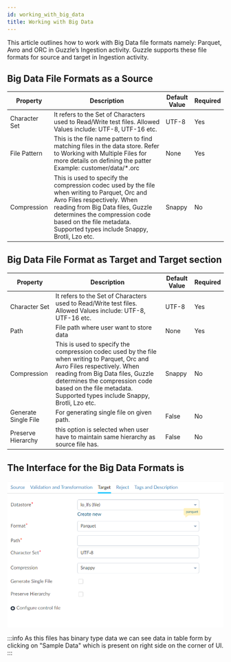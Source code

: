 ```yaml
---
id: working_with_big_data
title: Working with Big Data
---
```


This article outlines how to work with Big Data file formats namely: Parquet, Avro and ORC in Guzzle’s Ingestion activity. Guzzle supports these file formats for source and target in Ingestion activity.

## Big Data File Formats as a Source

|Property|Description|Default Value|Required|
|--- |--- |--- |--- |
|Character Set|It refers to the Set of Characters used to Read/Write test files. Allowed Values include: UTF-8, UTF-16 etc.|UTF-8|Yes|
|File Pattern|This is the file name pattern to find matching files in the data store. Refer to Working with Multiple Files for more details on defining the patter Example: customer/data/*.orc|None|Yes|
|Compression|This is used to specify the compression codec used by the file when writing to Parquet, Orc and Avro Files respectively. When reading from Big Data files, Guzzle determines the compression code based on the file metadata. Supported types include Snappy, Brotli, Lzo etc.|Snappy|No|


## Big Data File Format as Target and Target section 

|Property|Description|Default Value|Required|
|--- |--- |--- |--- |
|Character Set|It refers to the Set of Characters used to Read/Write test files. Allowed Values include: UTF-8, UTF-16 etc.|UTF-8|Yes|
|Path|File path where user want to store data|None|Yes|
|Compression|This is used to specify the compression codec used by the file when writing to Parquet, Orc and Avro Files respectively. When reading from Big Data files, Guzzle determines the compression code based on the file metadata. Supported types include Snappy, Brotli, Lzo etc.|Snappy|No|
|Generate Single File|For generating single file on given path.|False|No|
|Preserve Hierarchy|this option is selected when user have to maintain same hierarchy as source file has.|False|No|


## The Interface for the Big Data Formats is

![image alt text](/img/docs/how-to-guides/ingest_data/bigdatafileformat.png)

:::info 
As this files has binary type data we can see data in table form by clicking on "Sample Data" which is present on right side on the corner of UI.
:::


